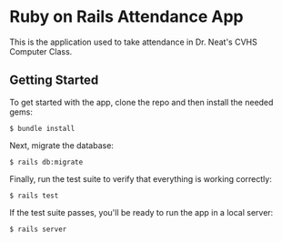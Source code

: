 # Ruby on Rails Attendance App

This is the application used to take attendance in
Dr. Neat's CVHS Computer Class.

## Getting Started
To get started with the app, clone the repo and then install
the needed gems:
```
$ bundle install
```
Next, migrate the database:
```
$ rails db:migrate
```
Finally, run the test suite to verify that everything is
working correctly:
```
$ rails test
```
If the test suite passes, you'll be ready to run the app in a
local server:
```
$ rails server
```